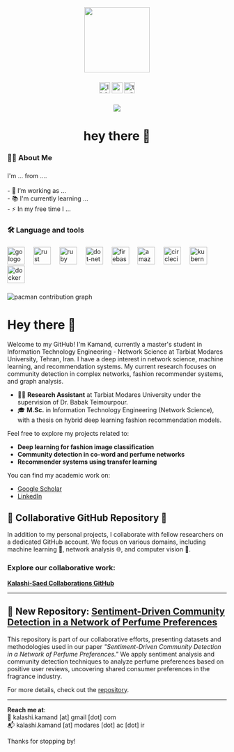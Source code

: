 <div align="center">
  <img height="150" src="https://media.giphy.com/media/M9gbBd9nbDrOTu1Mqx/giphy.gif"  />
</div>

###

<div align="center">
  <img src="https://img.shields.io/static/v1?message=LinkedIn&logo=linkedin&label=&color=0077B5&logoColor=white&labelColor=&style=for-the-badge" height="25" alt="linkedin logo"  />
  <img src="https://img.shields.io/static/v1?message=Youtube&logo=youtube&label=&color=FF0000&logoColor=white&labelColor=&style=for-the-badge" height="25" alt="youtube logo"  />
  <img src="https://img.shields.io/static/v1?message=Twitter&logo=twitter&label=&color=1DA1F2&logoColor=white&labelColor=&style=for-the-badge" height="25" alt="twitter logo"  />
</div>

###

<div align="center">
  <img src="https://visitor-badge.laobi.icu/badge?page_id=maurodesouza.maurodesouza&"  />
</div>

###

<h1 align="center">hey there 👋</h1>

###

<h3 align="left">👩‍💻  About Me</h3>

###

<p align="left">I'm ... from ....<br><br>- 🔭 I’m working as ...<br>- 📚 I'm currently learning ...<br>- ⚡ In my free time I ...</p>

###

<h3 align="left">🛠 Language and tools</h3>

###

<div align="left">
  <img src="https://cdn.jsdelivr.net/gh/devicons/devicon/icons/go/go-original-wordmark.svg" height="40" alt="go logo"  />
  <img width="12" />
  <img src="https://cdn.jsdelivr.net/gh/devicons/devicon/icons/rust/rust-original.svg" height="40" alt="rust logo"  />
  <img width="12" />
  <img src="https://cdn.jsdelivr.net/gh/devicons/devicon/icons/ruby/ruby-plain-wordmark.svg" height="40" alt="ruby logo"  />
  <img width="12" />
  <img src="https://cdn.jsdelivr.net/gh/devicons/devicon/icons/dot-net/dot-net-plain-wordmark.svg" height="40" alt="dot-net logo"  />
  <img width="12" />
  <img src="https://cdn.jsdelivr.net/gh/devicons/devicon/icons/firebase/firebase-plain-wordmark.svg" height="40" alt="firebase logo"  />
  <img width="12" />
  <img src="https://cdn.jsdelivr.net/gh/devicons/devicon/icons/amazonwebservices/amazonwebservices-line-wordmark.svg" height="40" alt="amazonwebservices logo"  />
  <img width="12" />
  <img src="https://cdn.jsdelivr.net/gh/devicons/devicon/icons/circleci/circleci-plain.svg" height="40" alt="circleci logo"  />
  <img width="12" />
  <img src="https://cdn.jsdelivr.net/gh/devicons/devicon/icons/kubernetes/kubernetes-plain.svg" height="40" alt="kubernetes logo"  />
  <img width="12" />
  <img src="https://cdn.jsdelivr.net/gh/devicons/devicon/icons/docker/docker-plain-wordmark.svg" height="40" alt="docker logo"  />
</div>

###
<picture>
  <source media="(prefers-color-scheme: dark)" srcset="https://raw.githubusercontent.com/Kamii114/Kamii114/output/pacman-contribution-graph-dark.svg">
  <source media="(prefers-color-scheme: light)" srcset="https://raw.githubusercontent.com/Kamii114/Kamii114/output/pacman-contribution-graph.svg">
  <img alt="pacman contribution graph" src="https://raw.githubusercontent.com/Kamii114/Kamii114/output/pacman-contribution-graph.svg">
</picture>

###


# Hey there 👋

Welcome to my GitHub! I'm Kamand, currently a master's student in Information Technology Engineering - Network Science at Tarbiat Modares University, Tehran, Iran. I have a deep interest in network science, machine learning, and recommendation systems. My current research focuses on community detection in complex networks, fashion recommender systems, and graph analysis.

- 🧑‍🎓 **Research Assistant** at Tarbiat Modares University under the supervision of Dr. Babak Teimourpour.
- 🎓 **M.Sc.** in Information Technology Engineering (Network Science), with a thesis on hybrid deep learning fashion recommendation models.

Feel free to explore my projects related to:
- **Deep learning for fashion image classification**
- **Community detection in co-word and perfume networks**
- **Recommender systems using transfer learning**

You can find my academic work on:
- [Google Scholar](https://scholar.google.com/citations?user=Rjiq7qUAAAAJ&hl=en)
- [LinkedIn](https://www.linkedin.com/in/kamand-kalashi-0696b1199/)
## 🎉 Collaborative GitHub Repository 🎉

In addition to my personal projects, I collaborate with fellow researchers on a dedicated GitHub account. We focus on various domains, including machine learning 🤖, network analysis 🌐, and computer vision 👀.

### Explore our collaborative work:
[**Kalashi-Saed Collaborations GitHub**](https://github.com/Kalashi-Saed-Collaborations)

---

## 📂 New Repository: [Sentiment-Driven Community Detection in a Network of Perfume Preferences](https://github.com/Kalashi-Saed-Collaborations/SentimentDrivenCommunityDetection)

This repository is part of our collaborative efforts, presenting datasets and methodologies used in our paper *"Sentiment-Driven Community Detection in a Network of Perfume Preferences."* We apply sentiment analysis and community detection techniques to analyze perfume preferences based on positive user reviews, uncovering shared consumer preferences in the fragrance industry.

For more details, check out the [repository](https://github.com/Kalashi-Saed-Collaborations/SentimentDrivenCommunityDetection).

---

**Reach me at**:  
📧 kalashi.kamand [at] gmail [dot] com   
📬 kalashi.kamand [at] modares [dot] ac [dot] ir  

Thanks for stopping by!
